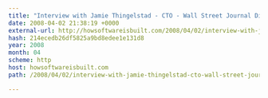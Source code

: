```yaml
---
title: "Interview with Jamie Thingelstad - CTO - Wall Street Journal Digital Network"
date: 2008-04-02 21:38:19 +0000
external-url: http://howsoftwareisbuilt.com/2008/04/02/interview-with-jamie-thingelstad-cto-wall-street-journal-digital-network/
hash: 214ecedb26df5825a9bd8edee1e131d8
year: 2008
month: 04
scheme: http
host: howsoftwareisbuilt.com
path: /2008/04/02/interview-with-jamie-thingelstad-cto-wall-street-journal-digital-network/

---
```



